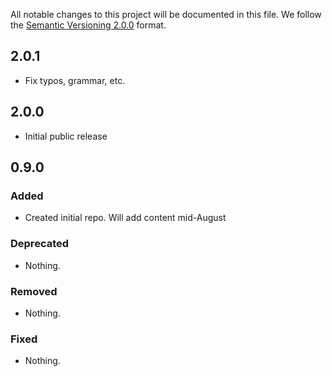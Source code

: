 All notable changes to this project will be documented in this file.
We follow the [Semantic Versioning 2.0.0](http://semver.org/) format.


 ## 2.0.1
- Fix typos, grammar, etc.

## 2.0.0
- Initial public release

## 0.9.0

### Added
- Created initial repo. Will add content mid-August

### Deprecated
- Nothing.

### Removed
- Nothing.

### Fixed
- Nothing.
